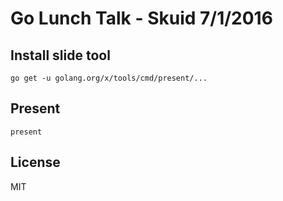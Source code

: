 # Go Lunch Talk - Skuid 7/1/2016

## Install slide tool

```
go get -u golang.org/x/tools/cmd/present/...
```

## Present

```
present
```

## License 
MIT
